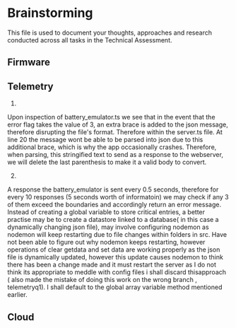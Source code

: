 # Brainstorming

This file is used to document your thoughts, approaches and research conducted across all tasks in the Technical Assessment.

## Firmware

## Telemetry
1. 
Upon inspection of battery_emulator.ts we see that in the event that the error flag takes the value of 3, an extra brace is added to the json message, therefore disrupting the file's format.
Therefore within the server.ts file. At line 20 the message wont be able to be parsed into json due to this additional brace, which is why the app occasionally crashes. Therefore, when parsing,
this stringified text to send as a response to the webserver, we will delete the last parenthesis to make it a valid body to convert.

2.
A response the battery_emulator is sent every 0.5 seconds, therefore for every 10 responses (5 seconds worth of informatoin) we may check if any 3 of them exceed the boundaries and accordingly
return an error message. Instead of creating a global variable to store critical entries, a better practise may be to create a datastore linked to a database( in this case a dynamically changing
json file), may involve configuring nodemon as nodemon will keep restarting due to file changes within folders in src. Have not been able to figure out why nodemon keeps restarting, however operations of
clear getdata and set data are working properly as the json file is dynamically updated, however this update causes nodemon to think there has been a change made and it must restart the server as I do not 
think its appropriate to meddle with config files i shall discard thisapproach ( also made the mistake of doing this work on the wrong branch , telemetryq1).
I shall default to the global array variable method mentioned earlier.
## Cloud